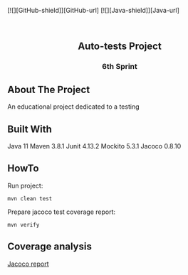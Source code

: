 <!-- PROJECT SHIELDS -->
[![][GitHub-shield]][GitHub-url]
[![][Java-shield]][Java-url]

<!-- PROJECT LOGO -->
<br />
<div align="center">

<h2 align="center">Auto-tests Project</h2>
<h3 align="center">6th Sprint</h2>
</div>


<!-- ABOUT THE PROJECT -->
## About The Project
An educational project dedicated to a testing

## Built With
Java 11
Maven 3.8.1
Junit 4.13.2
Mockito 5.3.1
Jacoco 0.8.10

## HowTo
Run project:
```shell
mvn clean test
```
Prepare jacoco test coverage report:
```shell
mvn verify
```

## Coverage analysis
[Jacoco report](target%2Fsite%2Fjacoco%2Findex.html)